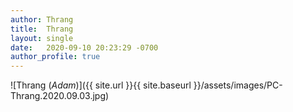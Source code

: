 ```yaml
---
author: Thrang
title:  Thrang
layout: single
date:   2020-09-10 20:23:29 -0700
author_profile: true
---
```


![Thrang (_Adam_)]({{ site.url }}{{ site.baseurl }}/assets/images/PC-Thrang.2020.09.03.jpg)

